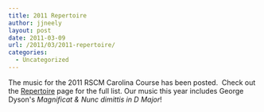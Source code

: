 ```yaml
---
title: 2011 Repertoire
author: jjneely
layout: post
date: 2011-03-09
url: /2011/03/2011-repertoire/
categories:
  - Uncategorized
---
```

The music for the 2011 RSCM Carolina Course has been posted.  Check out the [Repertoire][1] page for the full list. Our music this year includes George Dyson's *Magnificat & Nunc dimittis in D Major*!

[1]: /course-information/repertoire/
